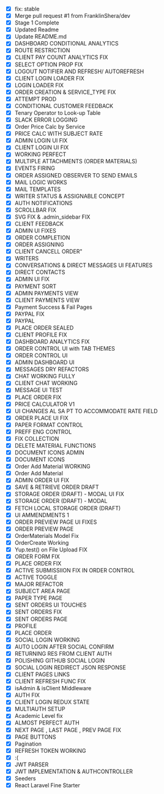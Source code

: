 - [x] fix: stable
- [x] Merge pull request #1 from FranklinShera/dev
- [x] Stage 1 Complete
- [x] Updated Readme
- [x] Update README.md
- [x] DASHBOARD CONDITIONAL ANALYTICS
- [x] ROUTE RESTRICTION
- [x] CLIENT PAY COUNT ANALYTICS FIX
- [x] SELECT OPTION PROP  FIX
- [x] LOGOUT NOTIFIER AND REFRESH/ AUTOREFRESH
- [x] CLIENT LOGIN LOADER FIX
- [x] LOGIN LOADER FIX
- [x] ORDER CREATION & SERVICE_TYPE FIX
- [x] ATTEMPT PROD
- [x] CONDITIONAL CUSTOMER FEEDBACK
- [x] Tenary Operator to Look-up Table
- [x] SLACK ERROR LOGGING
- [x] Order Price Calc by Service
- [x] PRICE CALC WITH SUBJECT RATE
- [x] ADMIN LOGIN UI FIX
- [x] CLIENT LOGIN UI FIX
- [x] WORKING PERFECT
- [x] MULTIPLE ATTACHMENTS (ORDER MATERIALS)
- [x] EVENTS FIRING
- [x] ORDER ASSIGNED OBSERVER TO SEND EMAILS
- [x] MAIL LOGIC WORKS
- [x] MAIL TEMPLATES
- [x] WRITER STATUS & ASSIGNABLE CONCEPT
- [x] AUTH NOTIFICATIONS
- [x] SCROLLBAR FIX
- [x] SVG FIX & .admin_sidebar FIX
- [x] CLIENT FEEDBACK
- [x] ADMIN UI FIXES
- [x] ORDER COMPLETION
- [x] ORDER ASSIGNING
- [x] CLIENT CANCELL ORDER"
- [x] WRITERS
- [x] CONVERSATIONS & DIRECT MESSAGES UI FEATURES
- [x] DIRECT CONTACTS
- [x] ADMIN UI FIX
- [x] PAYMENT SORT
- [x] ADMIN PAYMENTS VIEW
- [x] CLIENT PAYMENTS VIEW
- [x] Payment Success & Fail Pages
- [x] PAYPAL FIX
- [x] PAYPAL
- [x] PLACE ORDER SEALED
- [x] CLIENT PROFILE FIX
- [x] DASHBOARD ANALYTICS FIX
- [x] ORDER CONTROL UI with TAB THEMES
- [x] ORDER CONTROL UI
- [x] ADMIN DASHBOARD UI
- [x] MESSAGES DRY REFACTORS
- [x] CHAT WORKING FULLY
- [x] CLIENT CHAT WORKING
- [x] MESSAGE UI TEST
- [x] PLACE ORDER FIX
- [x] PRICE CALCULATOR V1
- [x] UI CHANGES AL SA PT TO ACCOMMODATE RATE FIELD
- [x] ORDER PLACE UI FIX
- [x] PAPER FORMAT  CONTROL
- [x] PREFF ENG CONTROL
- [x] FIX COLLECTION
- [x] DELETE MATERIAL FUNCTIONS
- [x] DOCUMENT ICONS ADMIN
- [x] DOCUMENT ICONS
- [x] Order Add Material WORKING
- [x] Order Add Material
- [x] ADMIN ORDER UI FIX
- [x] SAVE & RETRIEVE ORDER DRAFT
- [x] STORAGE ORDER (DRAFT) - MODAL UI FIX
- [x] STORAGE ORDER (DRAFT) - MODAL
- [x] FETCH LOCAL STORAGE ORDER (DRAFT)
- [x] UI AMMENDMENTS 1
- [x] ORDER PREVIEW PAGE UI FIXES
- [x] ORDER PREVIEW PAGE
- [x] OrderMaterials Model Fix
- [x] OrderCreate Working
- [x] Yup.test() on File Upload FIX
- [x] ORDER FORM FIX
- [x] PLACE ORDER FIX
- [x] ACTIVE SUBMISSIION FIX IN ORDER CONTROL
- [x] ACTIVE TOGGLE
- [x] MAJOR REFACTOR
- [x] SUBJECT AREA  PAGE
- [x] PAPER TYPE PAGE
- [x] SENT ORDERS UI TOUCHES
- [x] SENT ORDERS FIX
- [x] SENT ORDERS PAGE
- [x] PROFILE
- [x] PLACE ORDER
- [x] SOCIAL LOGIN WORKING
- [x] AUTO LOGIN AFTER SOCIAL CONFIRM
- [x] RETURNING RES FROM CLIENT AUTH
- [x] POLISHING GITHUB SOCIAL LOGIN
- [x] SOCIAL LOGIN REDIRECT JSON RESPONSE
- [x] CLIENT PAGES LINKS
- [x] CLIENT REFRESH FUNC FIX
- [x] isAdmin & isClient Middleware
- [x] AUTH FIX
- [x] CLIENT LOGIN REDUX STATE
- [x] MULTIAUTH SETUP
- [x] Academic Level fix
- [x] ALMOST PERFECT AUTH
- [x] NEXT PAGE , LAST PAGE , PREV PAGE FIX
- [x] PAGE BUTTONS
- [x] Pagination
- [x] REFRESH TOKEN WORKING
- [x] :(
- [x] JWT PARSER
- [x] JWT IMPLEMENTATION & AUTHCONTROLLER
- [x] Seeders
- [x] React Laravel Fine Starter
